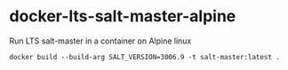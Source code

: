# docker-lts-salt-master-alpine
Run LTS salt-master in a container on Alpine linux

```
docker build --build-arg SALT_VERSION=3006.9 -t salt-master:latest .
```